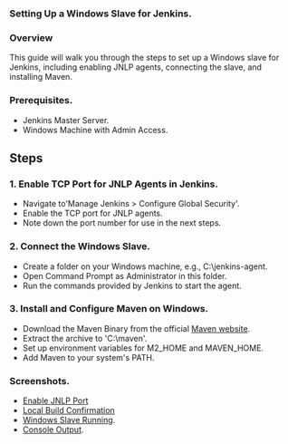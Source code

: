 ### Setting Up a Windows Slave for Jenkins.
### Overview
This guide will walk you through the steps to set up a Windows slave for Jenkins, including enabling JNLP agents, connecting the slave, and installing Maven.
### Prerequisites.
* Jenkins Master Server.
* Windows Machine with Admin Access.
## Steps
### 1. Enable TCP Port for JNLP Agents in Jenkins.
* Navigate to'Manage Jenkins > Configure Global Security'.
* Enable the TCP port for JNLP agents.
* Note down the port number for use in the next steps.
### 2. Connect the Windows Slave.
* Create a folder on your Windows machine, e.g., C:\jenkins-agent.
* Open Command Prompt as Administrator in this folder.
* Run the commands provided by Jenkins to start the agent.
### 3. Install and Configure Maven on Windows.
* Download the Maven Binary from the official [Maven website](https://maven.apache.org/download.cgi).
* Extract the archive to 'C:\maven'.
* Set up environment variables for M2_HOME and MAVEN_HOME.
* Add Maven to your system's PATH.
### Screenshots.
* [Enable JNLP Port](screen-shorts/TCP.png)
* [Local Build Confirmation](screen-shorts/local_files_path.png)
* [Windows Slave Running](screen-shorts/pipeline_stages.png).
* [Console Output](screen-shorts/console_output.png).
